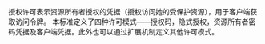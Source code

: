 授权许可表示资源所有者授权的凭据（授权访问她的受保护资源），用于客户端获取访问令牌。
本标准定义了四种许可模式——授权码，隐式授权，资源所有者密码凭据及客户端凭据。此外也可以通过扩展机制定义其他许可模式。
